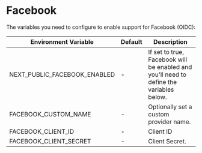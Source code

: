 # Facebook

The variables you need to configure to enable support for Facebook (OIDC):

| Environment Variable         | Default | Description                                                                                        |
| ---------------------------- | ------- |----------------------------------------------------------------------------------------------------|
| NEXT_PUBLIC_FACEBOOK_ENABLED | -       | If set to true, Facebook will be enabled and you'll need to define the variables below. |
| FACEBOOK_CUSTOM_NAME         | -       | Optionally set a custom provider name.                                                             |
| FACEBOOK_CLIENT_ID           | -       | Client ID                                                                                          |
| FACEBOOK_CLIENT_SECRET       | -       | Client Secret.                                                                                     |
